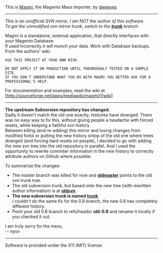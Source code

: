 This is [Magmi][sfproject], the Magento Mass Importer, by [dweeves][dweeves]

----

_This is an unofficial SVN mirror, I am NOT the author of this software.  
 To get the unmodified svn mirror trunk, switch to the [**trunk**][ghtrunk] branch._

Magmi is a standalone, external application, that directly interfaces with your Magento Database.  
If used incorrectly it *will* munch your data. Work with Database backups.
From the authors' wiki:

    USE THIS PROJECT AT YOUR OWN RISK.

    DO NOT APPLY IT ON PRODUCTION UNTIL THOUROUGHLY TESTED ON A SAMPLE SITE.
    IF YOU DON'T UNDERSTAND WHAT YOU DO WITH MAGMI YOU BETTER ASK FOR A PROFESSIONAL'S HELP.

For documentation and examples, read the wiki at
[http://sourceforge.net/apps/mediawiki/magmi/][wiki]

----

**The upstream Subversion repository has changed.**  
Sadly it doesn't match the old one exactly, histories have diverged.
There was no easy way to fix this, without giving people a headache with forced resets,
while keeping a faithful svn history.  
Between killing (and re-adding) this mirror and losing changes from modified forks
or putting the new history ontop of the old one where trees diverged (and forcing hard resets on people), 
I decided to go with adding the new svn tree into the old repository in parallel.
And I used the opportunity to rewrite commiter information in the new history
to correctly attribute authors on Github where possible.

To summarize the changes:  
+ The master branch was killed for now and [**oldmaster**][oldmaster] points to the old svn trunk tree.  
+ The old subversion trunk, but based onto the new tree (with rewritten author information) is at [**oldsvn**][oldsvn].  
+ __The new subversion trunk is named [**trunk**][ghtrunk]__.  
  I couldn't do the same fix for the 0.8 branch, the new 0.8 has completely different history.  
+ Point your old 0.8 branch to refs/heads/ **old-0.8** and rename it locally if you checked it out.

I am truly sorry for the mess,  
-- nyov

----

Software is provided under the X11 (MIT) license.

[sfproject]: http://sourceforge.net/projects/magmi/
[dweeves]:   https://github.com/dweeves
[wiki]:      http://sourceforge.net/apps/mediawiki/magmi/

[ghtrunk]:   https://github.com/nyov/magmi/tree/trunk
[oldsvn]:    https://github.com/nyov/magmi/tree/oldsvn
[oldmaster]: https://github.com/nyov/magmi/tree/oldmaster
